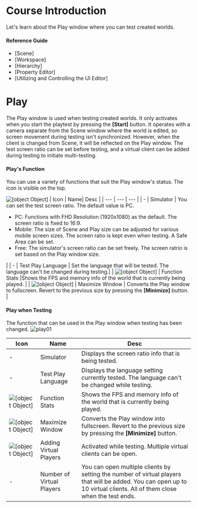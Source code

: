 # Course Introduction
Let's learn about the Play window where you can test created worlds.

#### Reference Guide
* [Scene] 
* [Workspace]
* [Hierarchy]
* [Property Editor]
* [Utilizing and Controlling the UI Editor]
# Play
The Play window is used when testing created worlds. It only activates when you start the playtest by pressing the **[Start]** button. It operates with a camera separate from the Scene window where the world is edited, so screen movement during testing isn't synchronized. However, when the client is changed from Scene, it will be reflected on the Play window.
The test screen ratio can be set before testing, and a virtual client can be added during testing to initiate multi-testing.

#### Play's Function
You can use a variety of functions that suit the Play window's status. The icon is visible on the top.

![[object Object]](https://mod-file.dn.nexoncdn.co.kr/bbs/17370970458165d802f305fde434d9020a4eac96ab265.png "Play")
| Icon | Name| Desc |
| --- | --- | --- |
| -  | Simulator | You can set the test screen ratio. The default value is PC. <ul><li>PC: Functions with FHD Resolution (1920x1080) as the default. The screen ratio is fixed to 16:9.</li><li>Mobile: The size of Scene and Play size can be adjusted for various mobile screen sizes. The screen ratio is kept even when testing. A Safe Area can be set.</li><li>Free: The simulator's screen ratio can be set freely. The screen ratrio is set based on the Play window size.</li></ul> |
| - |  Test Play Language | Set the language that will be tested. The language can't be changed during testing.|
| ![[object Object]](https://mod-file.dn.nexoncdn.co.kr/storage/icons/common/icon_latency_01.png "latency") | Function Stats |Shows the FPS and memory info of the world that is currently being played.  |
| ![[object Object]](https://mod-file.dn.nexoncdn.co.kr/storage/icons/common/icon_scene_maximize.png "Maximize") | Maximize Window | Converts the Play window to fullscreen. Revert to the previous size by pressing the **[Minimize]** button. |

#### Play when Testing
The function that can be used in the Play window when testing has been changed.
![play01](https://mod-file.dn.nexoncdn.co.kr/bbs/1737452078994c0fb1a6973394aa4b20d64ba20768447.png{"width":"960px"} "play01")

| Icon | Name | Desc |
| --- | --- | --- |
| -  | Simulator | Displays the screen ratio info that is being tested. |
| - |  Test Play Language | Displays the language setting currently tested. The language can't be changed while testing.|
| ![[object Object]](https://mod-file.dn.nexoncdn.co.kr/storage/icons/common/icon_latency_01.png "latency") | Function Stats |Shows the FPS and memory info of the world that is currently being played.  |
| ![[object Object]](https://mod-file.dn.nexoncdn.co.kr/storage/icons/common/icon_scene_maximize.png "Maximize") | Maximize Window | Converts the Play window into fullscreen. Revert to the previous size by pressing the **[Minimize]** button. |
|  ![[object Object]](https://mod-file.dn.nexoncdn.co.kr/storage/icons/common/icon_multiplayer.png "multiplayer") | Adding Virtual Players | Activated while testing. Multiple virtual clients can be open. |
|- |  Number of Virtual Players |  You can open multiple clients by setting the number of virtual players that will be added. You can open up to 10 virtual clients. All of them close when the test ends.
